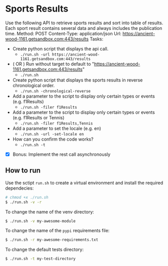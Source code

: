 # Sports Results

Use the following API to retrieve sports results and sort into table of results. Each sport result
contains several data and always includes the publication time.
Method: POST
Content-Type: application/json
Url: https://ancient-wood-1161.getsandbox.com:443/results
Tasks:

- Create python script that displays the api call.
  - `./run.sh -url https://ancient-wood-1161.getsandbox.com:443/results`
- ( OR ) Run without target to default to "https://ancient-wood-1161.getsandbox.com:443/results"
  - `./run.sh`
- Create python script that displays the sports results in reverse chronological order.
  - `./run.sh -chronological-reverse`
- Add a parameter to the script to display only certain types or events (e.g. f1Results)
  - `./run.sh -filer f1Results`
- Add a parameter to the script to display only certain types or events (e.g. f1Results or Tennis)
  - `./run.sh -filer f1Results,Tennis`
- Add a parameter to set the locale (e.g. en)
  - `./run.sh -url -set-locale en`
- How can you confirm the code works?
  - `./run.sh -t`
- [x] Bonus: Implement the rest call asynchronously

## How to run

Use the sctipt `run.sh` to create a virtual environment and install the required dependecies:

```bash
# chmod +x ./run.sh
$ ./run.sh -v -r
```

To change the name of the venv directory:

```bash
$ ./run.sh -v my-awesome-module
```

To change the name of the `pypi` requirements file:

```bash
$ ./run.sh -r my-awesome-requirements.txt
```

To change the default tests directory:

```bash
$ ./run.sh -t my-test-directory
```
